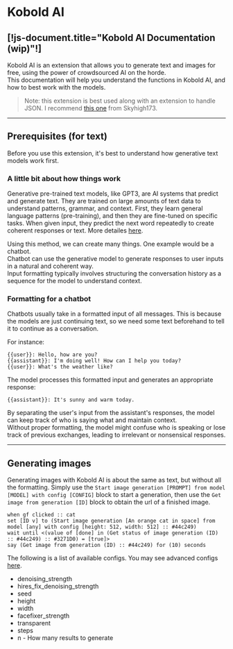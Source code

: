 # Kobold AI
[!js-document.title="Kobold AI Documentation (wip)"!]
---

Kobold AI is an extension that allows you to generate text and images for free, using the power of crowdsourced AI on the horde. <br>
This documentation will help you understand the functions in Kobold AI, and how to best work with the models.

> Note: this extension is best used along with an extension to handle JSON.
> I recommend [this one](https://extensions.turbowarp.org/Skyhigh173/json.js) from Skyhigh173.

---

## Prerequisites (for text)
Before you use this extension, it's best to understand how generative text models work first.

### A little bit about how things work
Generative pre-trained text models, like GPT3, are AI systems that predict and generate text. They are trained on large amounts of text data to understand patterns, grammar, and context. 
First, they learn general language patterns (pre-training), and then they are fine-tuned on specific tasks. 
When given input, they predict the next word repeatedly to create coherent responses or text.
More detailes [here](https://en.wikipedia.org/wiki/Generative_pre-trained_transformer).

Using this method, we can create many things. One example would be a chatbot. <br>
Chatbot can use the generative model to generate responses to user inputs in a natural and coherent way. <br>
Input formatting typically involves structuring the conversation history as a sequence for the model to understand context.

### Formatting for a chatbot
Chatbots usually take in a formatted input of all messages.
This is because the models are just continuing text, so we need some text beforehand to tell it to continue as a conversation.

For instance:
```text
{{user}}: Hello, how are you?
{{assistant}}: I'm doing well! How can I help you today?
{{user}}: What's the weather like?
```

The model processes this formatted input and generates an appropriate response:

```text
{{assistant}}: It's sunny and warm today.
```

By separating the user's input from the assistant's responses, the model can keep track of who is saying what and maintain context. <br>
Without proper formatting, the model might confuse who is speaking or lose track of previous exchanges, leading to irrelevant or nonsensical responses. 

---

## Generating images
Generating images with Kobold AI is about the same as text, but without all the formatting.
Simply use the `Start image generation [PROMPT] from model [MODEL] with config [CONFIG]` block to start a generation, 
then use the `Get image from generation [ID]` block to obtain the url of a finished image.

```scratch3
when gf clicked :: cat
set [ID v] to (Start image generation [An orange cat in space] from model [any] with config [height: 512, width: 512] :: #44c249)
wait until <(value of [done] in (Get status of image generation (ID) :: #44c249) :: #3271D0) = [true]>
say (Get image from generation (ID) :: #44c249) for (10) seconds
```

The following is a list of available configs. You may see advanced configs [here](https://stablehorde.net/api).

- denoising_strength
- hires_fix_denoising_strength
- seed
- height
- width
- facefixer_strength
- transparent
- steps
- n - How many results to generate
